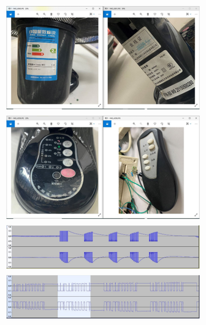 ![FW-50_1.JPG](FW-50_1.JPG)

![FW-50_2.JPG](FW-50_2.JPG)

![IR_signal.JPG](IR_signal.JPG)

![IR_signal_zoom.JPG](IR_signal_zoom.JPG)
